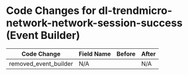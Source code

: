 # Code Changes for dl-trendmicro-network-network-session-success (Event Builder)

| Code Change | Field Name | Before | After |
|-------------|------------|--------|-------|
| removed_event_builder | N/A |  | N/A |